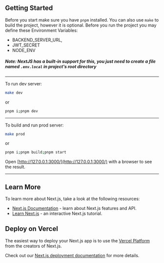 ## Getting Started

Before you start make sure you have `pnpm` installed. You can also use `make` to build the project, however it is optional.
Before you run the project you may define these Environment Variables:
* BACKEND_SERVER_URL,
* JWT_SECRET
* NODE_ENV

##### Note: NextJS has a built-in support for this, you just need to create a file named `.env.local` in project's root directory
---
To run dev server:

```bash
make dev
```
or
```bash
pnpm i;pnpm dev
```
---
To build and run prod server:
```bash
make prod
```
or
```bash
pnpm i;pnpm build;pnpm start
```

Open [http://127.0.0.1:3000/](http://127.0.0.1:3000/) with a browser to see the result.

---
## Learn More

To learn more about Next.js, take a look at the following resources:

- [Next.js Documentation](https://nextjs.org/docs) - learn about Next.js features and API.
- [Learn Next.js](https://nextjs.org/learn) - an interactive Next.js tutorial.

## Deploy on Vercel

The easiest way to deploy your Next.js app is to use the [Vercel Platform](https://vercel.com/new?utm_medium=default-template&filter=next.js&utm_source=create-next-app&utm_campaign=create-next-app-readme) from the creators of Next.js.

Check out our [Next.js deployment documentation](https://nextjs.org/docs/deployment) for more details.
